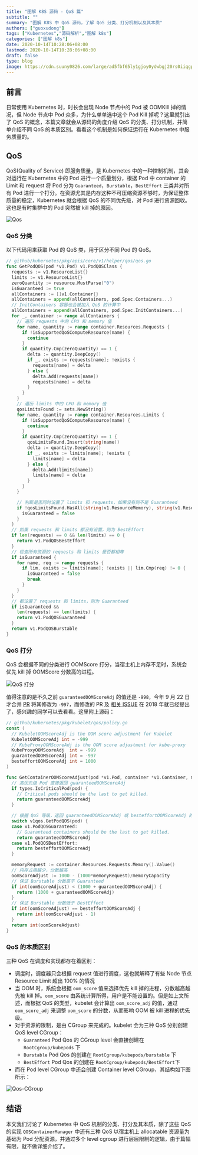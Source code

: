 ```yaml
---
title: "图解 K8S 源码 - QoS 篇"
subtitle: ""
summary: "图解 K8S 中 QoS 源码，了解 QoS 分类、打分机制以及其本质"
authors: ["guoxudong"]
tags: ["Kubernetes","源码解析","图解 k8s"]
categories: ["图解 k8s"]
date: 2020-10-14T10:28:06+08:00
lastmod: 2020-10-14T10:28:06+08:00
draft: false
type: blog
image: https://cdn.suuny0826.com/large/ad5fbf65ly1gjoy0ydwbgj20rs0iiqgp.jpg
---
```


## 前言

日常使用 Kubernetes 时，时长会出现 Node 节点中的 Pod 被 OOMKill 掉的情况，但 Node 节点中 Pod 众多，为什么单单选中这个 Pod  Kill 掉呢？这里就引出了 QoS 的概念，本篇文章就会从源码的角度介绍 QoS 的分类、打分机制，并简单介绍不同 QoS 的本质区别。看看这个机制是如何保证运行在 Kubernetes 中服务质量的。

## QoS

QoS(Quality of Service) 即服务质量，是 Kubernetes 中的一种控制机制，其会对运行在 Kubernetes 中的 Pod 进行一个质量划分，根据 Pod 中 container 的 Limit 和 request 将 Pod 分为 `Guaranteed`，`Burstable`，`BestEffort` 三类并对所有 Pod 进行一个打分。在资源尤其是内存这种不可压缩资源不够时，为保证整体质量的稳定，Kubernetes 就会根据 QoS 的不同优先级，对 Pod 进行资源回收。这也是有时集群中的 Pod 突然被 kill 掉的原因。

![Qos](https://cdn.suuny0826.com/large/ad5fbf65ly1gjotxqvm4uj20mr0aw78n.jpg)

### QoS 分类

以下代码用来获取 Pod 的 QoS 类，用于区分不同 Pod 的 QoS。

```go
// github/kubernetes/pkg/apis/core/v1/helper/qos/qos.go
func GetPodQOS(pod *v1.Pod) v1.PodQOSClass {
  requests := v1.ResourceList{}
  limits := v1.ResourceList{}
  zeroQuantity := resource.MustParse("0")
  isGuaranteed := true
  allContainers := []v1.Container{}
  allContainers = append(allContainers, pod.Spec.Containers...)
  // InitContainers 容器也会被加入 QoS 的计算中
  allContainers = append(allContainers, pod.Spec.InitContainers...)
  for _, container := range allContainers {
    // 遍历 requests 中的 CPU 和 memory 值
    for name, quantity := range container.Resources.Requests {
      if !isSupportedQoSComputeResource(name) {
        continue
      }
      if quantity.Cmp(zeroQuantity) == 1 {
        delta := quantity.DeepCopy()
        if _, exists := requests[name]; !exists {
          requests[name] = delta
        } else {
          delta.Add(requests[name])
          requests[name] = delta
        }
      }
    }
    // 遍历 limits 中的 CPU 和 memory 值
    qosLimitsFound := sets.NewString()
    for name, quantity := range container.Resources.Limits {
      if !isSupportedQoSComputeResource(name) {
        continue
      }
      if quantity.Cmp(zeroQuantity) == 1 {
        qosLimitsFound.Insert(string(name))
        delta := quantity.DeepCopy()
        if _, exists := limits[name]; !exists {
          limits[name] = delta
        } else {
          delta.Add(limits[name])
          limits[name] = delta
        }
      }
    }

    // 判断是否同时设置了 limits 和 requests，如果没有则不是 Guaranteed
    if !qosLimitsFound.HasAll(string(v1.ResourceMemory), string(v1.ResourceCPU)) {
      isGuaranteed = false
    }
  }
  // 如果 requests 和 limits 都没有设置，则为 BestEffort
  if len(requests) == 0 && len(limits) == 0 {
    return v1.PodQOSBestEffort
  }
  // 检查所有资源的 requests 和 limits 是否都相等
  if isGuaranteed {
    for name, req := range requests {
      if lim, exists := limits[name]; !exists || lim.Cmp(req) != 0 {
        isGuaranteed = false
        break
      }
    }
  }
  // 都设置了 requests 和 limits，则为 Guaranteed
  if isGuaranteed &&
    len(requests) == len(limits) {
    return v1.PodQOSGuaranteed
  }
  return v1.PodQOSBurstable
}
```

### QoS 打分

QoS 会根据不同的分类进行 OOMScore 打分，当宿主机上内存不足时，系统会优先 kill 掉 OOMScore 分数高的进程。

![QoS 打分](https://cdn.suuny0826.com/large/ad5fbf65ly1gjoqlfe8cgj20mr0pcqmy.jpg)

值得注意的是不久之前 `guaranteedOOMScoreAdj` 的值还是 `-998`，今年 9 月 22 日才合并 [PR](https://github.com/kubernetes/kubernetes/pull/71269) 将其修改为 `-997`，而修改的 PR 及 [相关 ISSUE](https://github.com/kubernetes/kubernetes/issues/72294) 在 2018 年就已经提出了，感兴趣的同学可以去看看。这里附上源码：

```go
// github/kubernetes/pkg/kubelet/qos/policy.go
const (
  // KubeletOOMScoreAdj is the OOM score adjustment for Kubelet
  KubeletOOMScoreAdj int = -999
  // KubeProxyOOMScoreAdj is the OOM score adjustment for kube-proxy
  KubeProxyOOMScoreAdj  int = -999
  guaranteedOOMScoreAdj int = -997
  besteffortOOMScoreAdj int = 1000
)

func GetContainerOOMScoreAdjust(pod *v1.Pod, container *v1.Container, memoryCapacity int64) int {
  // 高优先级 Pod 直接返回 guaranteedOOMScoreAdj
  if types.IsCriticalPod(pod) {
    // Critical pods should be the last to get killed.
    return guaranteedOOMScoreAdj
  }

  // 根据 QoS 等级，返回 guaranteedOOMScoreAdj 或 besteffortOOMScoreAdj 的分数，这里只处理 Guaranteed 与 BestEffort
  switch v1qos.GetPodQOS(pod) {
  case v1.PodQOSGuaranteed:
    // Guaranteed containers should be the last to get killed.
    return guaranteedOOMScoreAdj
  case v1.PodQOSBestEffort:
    return besteffortOOMScoreAdj
  }

  memoryRequest := container.Resources.Requests.Memory().Value()
  // 内存占用越少，分数越高
  oomScoreAdjust := 1000 - (1000*memoryRequest)/memoryCapacity
  // 保证 Burstable 分数高于 Guaranteed
  if int(oomScoreAdjust) < (1000 + guaranteedOOMScoreAdj) {
    return (1000 + guaranteedOOMScoreAdj)
  }
  // 保证 Burstable 分数低于 BestEffect
  if int(oomScoreAdjust) == besteffortOOMScoreAdj {
    return int(oomScoreAdjust - 1)
  }
  return int(oomScoreAdjust)
}
```

### QoS 的本质区别

三种 QoS 在调度和实现都存在着区别：

- 调度时，调度器只会根据 request 值进行调度，这也就解释了有些 Node 节点 Resource Limit 超出 100% 的情况
- 当 OOM 时，系统会根据 `oom_score` 值来选择优先 kill 掉的进程，分数越高越先被 kill 掉。`oom_score` 由系统计算所得，用户是不能设置的。但是如上文所述，而根据 QoS 的类型，kubelet 会计算出 `oom_score_adj` 的值，通过 `oom_score_adj` 来调整 `oom_score` 的分数，从而影响 OOM 被 kill 进程的优先级。
- 对于资源的限制，是由 CGroup 来完成的。kubelet 会为三种 QoS 分别创建 QoS level CGroup：
  - `Guaranteed` Pod Qos 的 CGroup level 会直接创建在 `RootCgroup/kubepods` 下
  - `Burstable` Pod Qos 的创建在 `RootCgroup/kubepods/burstable` 下
  - `BestEffort` Pod Qos 的创建在 `RootCgroup/kubepods/BestEffort`下
- 而在 Pod level CGroup 中还会创建 Container level CGroup，其结构如下图所示：

![Qos-CGroup](https://cdn.suuny0826.com/large/ad5fbf65ly1gjoxdsmfs0j20mr0e8tjg.jpg)

## 结语

本文我们讨论了 Kubernetes 中 QoS 机制的分类、打分及其本质，除了这些 QoS 的实现 `QOSContainerManager` 中还有三种 QoS 以宿主机上 allocatable 资源量为基础为 Pod 分配资源，并通过多个 level cgroup 进行层层限制的逻辑，由于篇幅有限，就不做详细介绍了。
